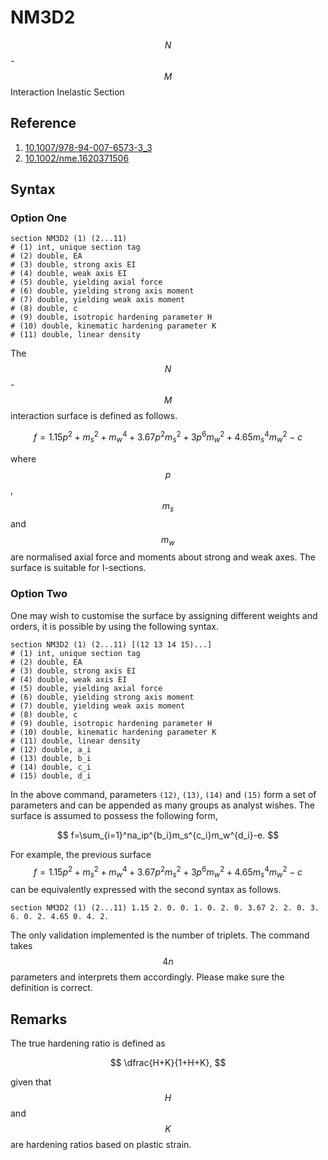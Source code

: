 # NM3D2

$$N$$-$$M$$ Interaction Inelastic Section

## Reference

1. [10.1007/978-94-007-6573-3_3](http://dx.doi.org/10.1007/978-94-007-6573-3_3)
2. [10.1002/nme.1620371506](https://doi.org/10.1002/nme.1620371506)

## Syntax

### Option One

```
section NM3D2 (1) (2...11)
# (1) int, unique section tag
# (2) double, EA
# (3) double, strong axis EI
# (4) double, weak axis EI
# (5) double, yielding axial force
# (6) double, yielding strong axis moment
# (7) double, yielding weak axis moment
# (8) double, c
# (9) double, isotropic hardening parameter H
# (10) double, kinematic hardening parameter K
# (11) double, linear density
```

The $$N$$-$$M$$ interaction surface is defined as follows.

$$
f=1.15p^2+m_s^2+m_w^4+3.67p^2m_s^2+3p^6m_w^2+4.65m_s^4m_w^2-c
$$

where $$p$$, $$m_s$$ and $$m_w$$ are normalised axial force and moments about strong and weak axes. The surface is
suitable for I-sections.

### Option Two

One may wish to customise the surface by assigning different weights and orders, it is possible by using the following
syntax.

```
section NM3D2 (1) (2...11) [(12 13 14 15)...]
# (1) int, unique section tag
# (2) double, EA
# (3) double, strong axis EI
# (4) double, weak axis EI
# (5) double, yielding axial force
# (6) double, yielding strong axis moment
# (7) double, yielding weak axis moment
# (8) double, c
# (9) double, isotropic hardening parameter H
# (10) double, kinematic hardening parameter K
# (11) double, linear density
# (12) double, a_i
# (13) double, b_i
# (14) double, c_i
# (15) double, d_i
```

In the above command, parameters `(12)`, `(13)`, `(14)` and `(15)` form a set of parameters and can be appended as many
groups as analyst wishes. The surface is assumed to possess the following form,

$$
f=\sum_{i=1}^na_ip^{b_i}m_s^{c_i}m_w^{d_i}-e.
$$

For example, the previous surface $$f=1.15p^2+m_s^2+m_w^4+3.67p^2m_s^2+3p^6m_w^2+4.65m_s^4m_w^2-c$$ can be equivalently
expressed with the second syntax as follows.

```
section NM3D2 (1) (2...11) 1.15 2. 0. 0. 1. 0. 2. 0. 3.67 2. 2. 0. 3. 6. 0. 2. 4.65 0. 4. 2.
```

The only validation implemented is the number of triplets. The command takes $$4n$$ parameters and interprets them
accordingly. Please make sure the definition is correct.

## Remarks

The true hardening ratio is defined as

$$
\dfrac{H+K}{1+H+K},
$$

given that $$H$$ and $$K$$ are hardening ratios based on plastic strain.
